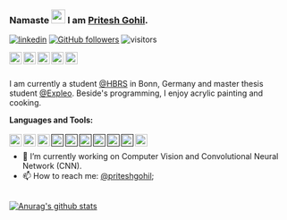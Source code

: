 ### Namaste <img src="https://media.giphy.com/media/WqR7WfQVrpXNcmrm81/giphy.gif" width="25px"> I am [Pritesh Gohil](https://priteshgohil.github.io).

[![linkedin](https://img.shields.io/badge/LinkedIn-blue?style=flat&logo=linkedin&labelColor=blue)](https://www.linkedin.com/in/priteshbgohil)
[![GitHub followers](https://img.shields.io/github/followers/priteshgohil?label=Follow&style=social)](https://github.com/priteshgohil)
![visitors](https://visitor-badge.glitch.me/badge?page_id=priteshgohil.visitor-badge)

<a href="https://medium.com/@priteshbgohil">
  <img align="left" alt="Pritesh Gohil" width="22px" src="https://cdn.jsdelivr.net/npm/simple-icons@v3/icons/medium.svg" />
</a>
<a href="https://www.instagram.com/pixel_ryb/">
  <img align="left" alt="Pritesh's Instagram" width="22px" src="https://cdn.jsdelivr.net/npm/simple-icons@v3/icons/instagram.svg" />
</a>
<a href="https://www.xing.com/profile/Pritesh_Gohil/cv">
  <img align="left" alt="Pritesh's Xing" width="22px" src="https://cdn.jsdelivr.net/npm/simple-icons@v3/icons/xing.svg" />
</a>
<a href="https://www.researchgate.net/profile/Pritesh_Gohil">
  <img align="left" alt="Pritesh's Xing" width="22px" src="https://cdn.jsdelivr.net/npm/simple-icons@v3/icons/researchgate.svg" />
</a>
<a href="https://stackoverflow.com/users/10451749/pritesh-gohil">
  <img align="left" alt="Pritesh's Xing" width="22px" src="https://cdn.jsdelivr.net/npm/simple-icons@v3/icons/stackoverflow.svg" />
</a>
<br />
<br />

I am currently a student [@HBRS](https://www.h-brs.de/) in Bonn, Germany and master thesis student [@Expleo](https://de.expleogroup.com/de/). Beside's programming, I enjoy acrylic painting and cooking.

**Languages and Tools:**  
<br />
<a href="https://www.docker.com/get-started">
  <img align="left" alt="Pritesh's Xing" width="22px" src="https://cdn.jsdelivr.net/npm/simple-icons@v3/icons/docker.svg" />
</a>
<a href="https://www.github.com/priteshgohil">
  <img align="left" alt="Pritesh's Xing" width="22px" src="https://cdn.jsdelivr.net/npm/simple-icons@v3/icons/github.svg" />
</a>
<a href="https://discuss.pytorch.org/u/pritesh_gohil/summary">
  <img align="left" alt="Pritesh's Xing" width="22px" src="https://cdn.jsdelivr.net/npm/simple-icons@v3/icons/pytorch.svg" />
</a>
<a href="">
  <img align="left" alt="Pritesh's Xing" width="22px" src="https://cdn.jsdelivr.net/npm/simple-icons@v3/icons/c.svg" />
</a>
</a>
<a href="">
  <img align="left" alt="Pritesh's Xing" width="22px" src="https://cdn.jsdelivr.net/npm/simple-icons@v3/icons/python.svg" />
</a>
</a>
<a href="">
  <img align="left" alt="Pritesh's Xing" width="22px" src="https://cdn.jsdelivr.net/npm/simple-icons@v3/icons/java.svg" />
</a>
</a>
<a href="">
  <img align="left" alt="Pritesh's Xing" width="22px" src="https://cdn.jsdelivr.net/npm/simple-icons@v3/icons/linux.svg" />
</a>
</a>
<a href="">
  <img align="left" alt="Pritesh's Xing" width="22px" src="https://cdn.jsdelivr.net/npm/simple-icons@v3/icons/windows.svg" />
</a>
</a>
<a href="">
  <img align="left" alt="Pritesh's Xing" width="22px" src="https://cdn.jsdelivr.net/npm/simple-icons@v3/icons/microsoft.svg" />
</a>
</a>
<a href="https://de.wikipedia.org/wiki/LaTeX">
  <img align="left" alt="Pritesh's Xing" width="22px" src="https://cdn.jsdelivr.net/npm/simple-icons@v3/icons/latex.svg" />
</a>
<br />



- 🔭 I’m currently working on Computer Vision and Convolutional Neural Network (CNN).
- 📫 How to reach me: [@priteshgohil](https://www.linkedin.com/in/priteshbgohil);

<br /> 
<a href="https://github.com/anuraghazra/github-readme-stats">
  <img align="center" src="https://github-readme-stats.anuraghazra1.vercel.app/api?username=priteshgohil&show_icons=true&include_all_commits=true&theme=material-palenight" alt="Anurag's github stats" />
</a>
